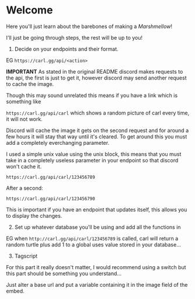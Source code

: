 # Welcome

Here you'll just learn about the barebones of making a *Marshmellow*!

I'll just be going through steps, the rest will be up to you!

1. Decide on your endpoints and their format.

EG `https://carl.gg/api/<action>`

**IMPORTANT**
As stated in the original README discord makes requests to the api, the first is just to get it, however discord may send another request to cache the image.

Though this may sound unrelated this means if you have a link which is something like

`https://carl.gg/api/carl` which shows a random picture of carl every time, it will not work.

Discord will cache the image it gets on the second request and for around a few hours it will stay that way until it's cleared. To get around this you must add a completely everchanging parameter.

I used a simple unix value using the unix block, this means that you must take in a completely useless parameter in your endpoint so that discord won't cache it.

`https://carl.gg/api/carl/123456789`

After a second:

`https://carl.gg/api/carl/123456790`

This is important if you have an endpoint that updates itself, this allows you to display the changes.

2. Set up whatever database you'll be using and add all the functions in

EG when `http://carl.gg/api/carl/123456789` is called, carl will return a random turtle plus add 1 to a global uses value stored in your database...

3. Tagscript

For this part it really doesn't matter, I would recommend using a switch but this part should be something you understand...

Just alter a base url and put a variable containing it in the image field of the embed.